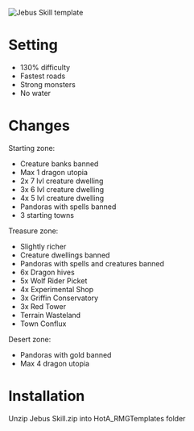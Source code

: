 ![Jebus Skill template](https://raw.githubusercontent.com/oz4ru/jebus-skill/main/Jebus%20Skill%20img.png)
# Setting
* 130% difficulty
* Fastest roads
* Strong monsters
* No water

# Changes
Starting zone:
* Creature banks banned
* Max 1 dragon utopia
* 2x 7 lvl creature dwelling
* 3x 6 lvl creature dwelling
* 4x 5 lvl creature dwelling
* Pandoras with spells banned
* 3 starting towns

Treasure zone:
* Slightly richer
* Creature dwellings banned
* Pandoras with spells and creatures banned
* 6x Dragon hives
* 5x Wolf Rider Picket
* 4x Experimental Shop
* 3x Griffin Conservatory
* 3x Red Tower
* Terrain Wasteland
* Town Conflux

Desert zone:
* Pandoras with gold banned
* Max 4 dragon utopia

# Installation
Unzip Jebus Skill.zip into HotA_RMGTemplates folder
